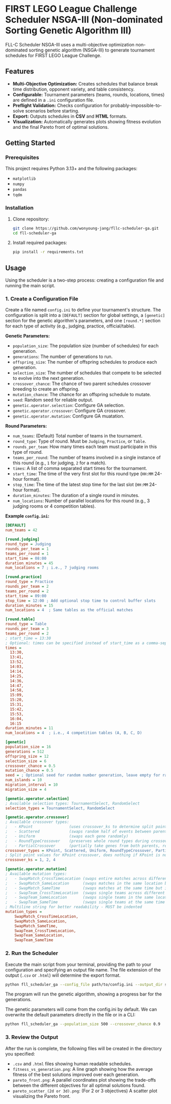# FIRST LEGO League Challenge Scheduler NSGA-III (Non-dominated Sorting Genetic Algorithm III)

FLL-C Scheduler NSGA-III uses a multi-objective optimization non-dominated sorting genetic algorithm (NSGA-III) to generate tournament schedules for FIRST LEGO League Challenge.

## Features

-   **Multi-Objective Optimization:** Creates schedules that balance break time distribution, opponent variety, and table consistency.
-   **Configurable:** Tournament parameters (teams, rounds, locations, times) are defined in a `.ini` configuration file.
-   **Preflight Validation:** Checks configuration for probably-impossible-to-solve scenarios before starting.
-   **Export:** Outputs schedules in **CSV** and **HTML** formats.
-   **Visualization:** Automatically generates plots showing fitness evolution and the final Pareto front of optimal solutions.

## Getting Started

### Prerequisites

This project requires Python 3.13+ and the following packages:

-   `matplotlib`
-   `numpy`
-   `pandas`
-   `tqdm`

### Installation

1.  Clone repository:
    ```bash
    git clone https://github.com/wonyoung-jang/fllc-scheduler-ga.git
    cd fll-scheduler-ga
    ```

2.  Install required packages:
    ```bash
    pip install -r requirements.txt
    ```

## Usage

Using the scheduler is a two-step process: creating a configuration file and running the main script.

### 1. Create a Configuration File

Create a file named `config.ini` to define your tournament's structure. The configuration is split into a `[DEFAULT]` section for global settings, a `[genetic]` section for the genetic algorithm's parameters, and one `[round.*]` section for each type of activity (e.g., judging, practice, official/table).

**Genetic Parameters:**

-   `population_size`: The population size (number of schedules) for each generation.
-   `generations`: The number of generations to run.
-   `offspring_size`: The number of offspring schedules to produce each generation.
-   `selection_size`: The number of schedules that compete to be selected to evolve into the next generation.
-   `crossover_chance`: The chance of two parent schedules crossover breeding to create an offspring.
-   `mutation_chance`: The chance for an offspring schedule to mutate.
-   `seed`: Random seed for reliable output.
-   `genetic.operator.selection`: Configure GA selection.
-   `genetic.operator.crossover`: Configure GA crossover.
-   `genetic.operator.mutation`: Configure GA muatation.

**Round Parameters:**

-   `num_teams`: (Default) Total number of teams in the tournament.
-   `round_type`: Type of round. Must be `Judging`, `Practice`, or `Table`.
-   `rounds_per_team`: How many times each team must participate in this type of round.
-   `teams_per_round`: The number of teams involved in a single instance of this round (e.g., `1` for judging, `2` for a match).
-   `times`: A list of comma separated start times for the tournament.
-   `start_time`: The time of the very first slot for this round type (`HH:MM` 24-hour format).
-   `stop_time`: The time of the latest stop time for the last slot (`HH:MM` 24-hour format).
-   `duration_minutes`: The duration of a single round in minutes.
-   `num_locations`: Number of parallel locations for this round (e.g., 3 judging rooms or 4 competition tables).

**Example `config.ini`:**

```ini
[DEFAULT]
num_teams = 42

[round.judging]
round_type = Judging
rounds_per_team = 1
teams_per_round = 1
start_time = 08:00
duration_minutes = 45
num_locations = 7 ; i.e., 7 judging rooms

[round.practice]
round_type = Practice
rounds_per_team = 2
teams_per_round = 2
start_time = 09:00
stop_time = 12:00 ; Add optional stop time to control buffer slots
duration_minutes = 15
num_locations = 4  ; Same tables as the official matches

[round.table]
round_type = Table
rounds_per_team = 3
teams_per_round = 2
; start_time = 13:30
; Optional: times can be specified instead of start_time as a comma-separated list
times = 
  13:30,
  13:41,
  13:52,
  14:03,
  14:14,
  14:25,
  14:36,
  14:47,
  14:58,
  15:09,
  15:20,
  15:31,
  15:42,
  15:53,
  16:04,
  16:15
duration_minutes = 11
num_locations = 4  ; i.e., 4 competition tables (A, B, C, D)

[genetic]
population_size = 16
generations = 512
offspring_size = 12
selection_size = 6
crossover_chance = 0.5
mutation_chance = 0.5
seed = ; Optional seed for random number generation, leave empty for random seed, or input an integer value
num_islands = 10
migration_interval = 10
migration_size = 4

[genetic.operator.selection]
; Available selection types: TournamentSelect, RandomSelect
selection_types = TournamentSelect, RandomSelect

[genetic.operator.crossover]
; Available crossover types: 
;   - KPoint                (uses crossover_ks to determine split points)
;   - Scattered             (swaps random half of events between parents)
;   - Uniform               (swaps each gene randomly)
;   - RoundTypeCrossover    (preserves whole round types during crossover)
;   - PartialCrossover      (partially take genes from both parents, repair to complete the child)
crossover_types = KPoint, Scattered, Uniform, RoundTypeCrossover, PartialCrossover
; Split point values for KPoint crossover, does nothing if KPoint is not used
crossover_ks = 1, 2, 4 

[genetic.operator.mutation]
; Available mutation types:
;   - SwapMatch_CrossTimeLocation (swaps entire matches across different times and locations)
;   - SwapMatch_SameLocation      (swaps matches in the same location but at different times)
;   - SwapMatch_SameTime          (swaps matches at the same time but in different locations)
;   - SwapTeam_CrossTimeLocation  (swaps single teams across different times and locations)
;   - SwapTeam_SameLocation       (swaps single teams in the same location but at different times)
;   - SwapTeam_SameTime           (swaps single teams at the same time but in different locations)
; Multiline string for better readability - MUST be indented
mutation_types = 
    SwapMatch_CrossTimeLocation, 
    SwapMatch_SameLocation, 
    SwapMatch_SameTime, 
    SwapTeam_CrossTimeLocation, 
    SwapTeam_SameLocation, 
    SwapTeam_SameTime
```

### 2. Run the Scheduler

Execute the main script from your terminal, providing the path to your configuration and specifying an output file name. The file extension of the output (`.csv` or `.html`) will determine the export format.

```bash
python fll_scheduler_ga --config_file path/to/config.ini --output_dir schedule_results
```

The program will run the genetic algorithm, showing a progress bar for the generations.

The genetic parameters will come from the config.ini by default. We can overwrite the default parameters directly in the file or in a CLI:

```bash
python fll_scheduler_ga --population_size 500 --crossover_chance 0.9
```

### 3. Review the Output

After the run is complete, the following files will be created in the directory you specified:

-   `.csv` and `.html` files showing human readable schedules.
-   `fitness_vs_generation.png`: A line graph showing how the average fitness of the best solutions improved over each generation.
-   `pareto_front.png`: A parallel coordinates plot showing the trade-offs between the different objectives for all optimal solutions found.
-   `pareto_scatter_(2d or 3d).png`: (For 2 or 3 objectives) A scatter plot visualizing the Pareto front.